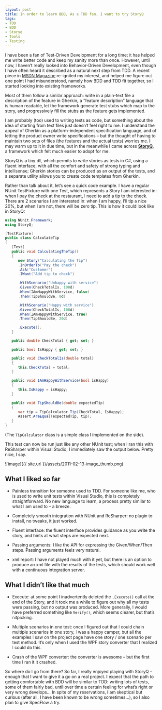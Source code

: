```yaml
---
layout: post
title: In order to learn BDD, As a TDD fan, I want to try StoryQ
tags:
- TDD
- BDD
- Storyq
- Tools
- Testing
---
```


I have been a fan of Test-Driven Development for a long time; it has helped me write better code and keep my sanity more than once. However, until now, I haven’t really looked into Behavior-Driven Development, even though I have often heard it described as a natural next step from TDD. A recent piece in [MSDN Magazine](http://msdn.microsoft.com/en-us/magazine/gg490346.aspx) re-ignited my interest, and helped me figure out one point I had misunderstood, namely how BDD and TDD fit together, so I started looking into existing frameworks.  

Most of them follow a similar approach: write in a plain-text file a description of the feature in Gherkin, a “feature description” language that is human readable, let the framework generate test stubs which map to the story, and progressively fill the stubs as the feature gets implemented.  

I am probably (too) used to writing tests as code, but something about the idea of starting from text files just doesn’t feel right to me. I understand the appeal of Gherkin as a platform-independent specification language, and of letting the product owner write specifications – but the thought of having to maintain two sets of files (the features and the actual tests) worries me. I may warm up to it in due time, but in the meanwhile I came across [**StoryQ**](http://storyq.codeplex.com/), a framework which felt much easier to adopt for me.  

StoryQ is a tiny dll, which permits to write stories as tests in C#, using a fluent interface, with all the comfort and safety of strong typing and intellisense; Gherkin stories can be produced as an output of the tests, and a separate utility allows you to create code templates from Gherkin.  

Rather than talk about it, let’s see a quick code example. I have a regular NUnit TestFixture with one Test, which represents a Story I am interested in: when I pay the check at the restaurant, I need to add a tip to the check. There are 2 scenarios I am interested in: when I am happy, I’ll tip a nice 20%, but when I am not, there will be zero tip. This is how it could look like in StoryQ:  

``` csharp
using NUnit.Framework;
using StoryQ;

[TestFixture]
public class CalculateTip
{
   [Test]
   public void CalculatingTheTip()
   {
      new Story("Calculating the Tip")
      .InOrderTo("Pay the check")
      .AsA("Customer")
      .IWant("Add tip to check")

      .WithScenario("Unhappy with service")
      .Given(CheckTotalIs, 100d)
      .When(IAmHappyWithService, false)
      .Then(TipShouldBe, 0d)

      .WithScenario("Happy with service")
      .Given(CheckTotalIs, 100d)
      .When(IAmHappyWithService, true)
      .Then(TipShouldBe, 20d)

      .Execute();
   }

   public double CheckTotal { get; set; }

   public bool IsHappy { get; set; }

   public void CheckTotalIs(double total)
   {
      this.CheckTotal = total;
   }

   public void IAmHappyWithService(bool isHappy)
   {
      this.IsHappy = isHappy;
   }

   public void TipShouldBe(double expectedTip)
   {
      var tip = TipCalculator.Tip(CheckTotal, IsHappy);
      Assert.AreEqual(expectedTip, tip);
   }
}
``` 

(The `TipCalculator` class is a simple class I implemented on the side).

This test can now be run just like any other NUnit test; when I ran this with ReSharper within Visual Studio, I immediately saw the output below. Pretty nice, I say.

![image]({{ site.url }}/assets/2011-02-13-image_thumb.png)

## What I liked so far


* Painless transition for someone used to TDD. For someone like me, who is used to write unit tests within Visual Studio, this is completely straightforward. No new language to learn, a process pretty similar to what I am used to – a breeze.

* Completely smooth integration with NUnit and ReSharper: no plugin to install, no tweaks, it just worked.

* Fluent interface: the fluent interface provides guidance as you write the story, and hints at what steps are expected next. 

* Passing arguments: I like the API for expressing the Given/When/Then steps. Passing arguments feels very natural.

* xml report: I have not played much with it yet, but there is an option to produce an xml file with the results of the tests, which should work well with a continuous integration server.

## What I didn’t like that much

* Execute: at some point I inadvertently deleted the `.Execute()` call at the end of the Story, and it took me a while to figure out why all my tests were passing, but no output was produced. More generally, I would have preferred something like `Verify()`, which seems clearer, but that’s nitpicking.

* Multiple scenarios in one test: once I figured out that I could chain multiple scenarios in one story, I was a happy camper, but all the examples I saw on the project page have one story / one scenario per test method. It’s only when I used the WPF story converter that I realized I could do this. 

* Crash of the WPF converter: the converter is awesome – but the first time I ran it it crashed.

So where do I go from there? So far, I really enjoyed playing with StoryQ – enough that I want to give it a go on a real project. I expect that the path to getting comfortable with BDD will be similar to TDD: writing lots of tests, some of them fairly bad, until over time a certain feeling for what’s right or very wrong develops… In spite of my reservations, I am skeptical but curious (after all, I have been known to be wrong sometimes…), so I also plan to give SpecFlow a try.
